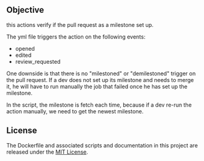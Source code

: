 ## Objective

this actions verify if the pull request as a milestone set up.

The yml file triggers the action on the following events:
- opened
- edited
- review_requested

One downside is that there is no "milestoned" or "demilestoned" trigger on the pull request.
If a dev does not set up its milestone and needs to merge it, he will have to run manually the job that failed once he has set up the milestone.


In the script, the milestone is fetch each time, because if a dev re-run the action manually, we need to
get the newest milestone.

## License

The Dockerfile and associated scripts and documentation in this project are released under the [MIT License](LICENSE).
